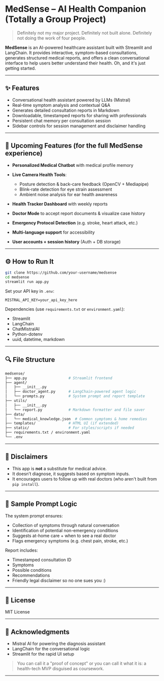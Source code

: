 # MedSense – AI Health Companion (Totally a Group Project)

> Definitely not my major project. Definitely not built alone. Definitely not doing the work of four people.

**MedSense** is an AI-powered healthcare assistant built with Streamlit and LangChain. It provides interactive, symptom-based consultations, generates structured medical reports, and offers a clean conversational interface to help users better understand their health. Oh, and it's just getting started.

---

## ✨ Features

* Conversational health assistant powered by LLMs (Mistral)
* Real-time symptom analysis and contextual Q\&A
* Generates detailed consultation reports in Markdown
* Downloadable, timestamped reports for sharing with professionals
* Persistent chat memory per consultation session
* Sidebar controls for session management and disclaimer handling

---

## 🚀 Upcoming Features (for the full MedSense experience)

* **Personalized Medical Chatbot** with medical profile memory
* **Live Camera Health Tools**:

  * Posture detection & back-care feedback (OpenCV + Mediapipe)
  * Blink-rate detection for eye strain assessment
  * Ambient noise analysis for ear health awareness
* **Health Tracker Dashboard** with weekly reports
* **Doctor Mode** to accept report documents & visualize case history
* **Emergency Protocol Detection** (e.g. stroke, heart attack, etc.)
* **Multi-language support** for accessibility
* **User accounts + session history** (Auth + DB storage)

---

## ⚙️ How to Run It

```bash
git clone https://github.com/your-username/medsense
cd medsense
streamlit run app.py
```

Set your API key in `.env`:

```env
MISTRAL_API_KEY=your_api_key_here
```

Dependencies (use `requirements.txt` or `environment.yaml`):

* Streamlit
* LangChain
* ChatMistralAI
* Python-dotenv
* uuid, datetime, markdown

---

## 🔍 File Structure

```bash
medsense/
├── app.py                   # Streamlit frontend
├── agent/
│   ├── __init__.py
│   ├── doctor_agent.py      # LangChain-powered agent logic
│   └── prompts.py           # System prompt and report template
├── utils/
│   ├── __init__.py
│   └── report.py            # Markdown formatter and file saver
├── data/
│   └── medical_knowledge.json  # Common symptoms & home remedies
├── templates/               # HTML UI (if extended)
├── static/                  # For styles/scripts if needed
├── requirements.txt / environment.yaml
└── .env
```

---

## 🚨 Disclaimers

* This app is **not** a substitute for medical advice.
* It doesn’t diagnose, it suggests based on symptom inputs.
* It encourages users to follow up with real doctors (who aren't built from `pip install`).

---

## 💬 Sample Prompt Logic

The system prompt ensures:

* Collection of symptoms through natural conversation
* Identification of potential non-emergency conditions
* Suggests at-home care + when to see a real doctor
* Flags emergency symptoms (e.g. chest pain, stroke, etc.)

Report includes:

* Timestamped consultation ID
* Symptoms
* Possible conditions
* Recommendations
* Friendly legal disclaimer so no one sues you :)

---

## 💼 License

MIT License

---

## 🙏 Acknowledgments

* Mistral AI for powering the diagnosis assistant
* LangChain for the conversational logic
* Streamlit for the rapid UI setup

> You can call it a "proof of concept" or you can call it what it is: a health-tech MVP disguised as coursework.

---
